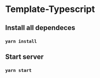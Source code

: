 # Template-Typescript

## Install all dependeces

### `yarn install`

## Start server

### `yarn start`
